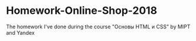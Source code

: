 # Homework-Online-Shop-2018
The homework I've done during the course "Основы HTML и CSS" by MIPT and Yandex
